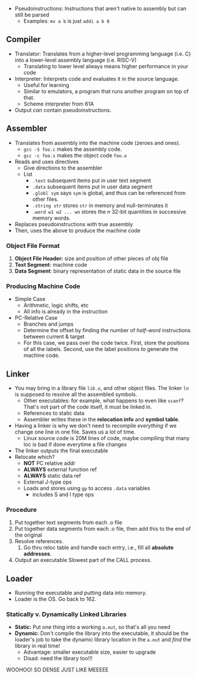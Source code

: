* Pseudoinstructions: Instructions that aren't native to assembly but can still be parsed
	* Examples: `mv a b` is just `addi a b 0`
## Compiler
* Translator: Translates from a higher-level programming language (i.e. C) into a lower-level assembly language (i.e. RISC-V)
	* Translating to lower level always means higher performance in your code
* Interpreter: Interprets code and evaluates it in the source language.
	* Useful for learning
	* Similar to emulators, a program that runs another program on top of that.
	* Scheme interpreter from 61A
* Output *can* contain pseudoinstructions.
## Assembler
* Translates from assembly into the machine code (zeroes and ones).
	* `gcc -S foo.c` makes the assembly code.
	* `gcc -c foo.s` makes the object code `foo.o`
* Reads and uses directives
	* Give directions to the assembler
	* List
		* `.text` subsequent items put in user text segment
		* `.data` subsequent items put in user data segment
		* `.globl sym` says `sym` is global, and thus can be referenced from other files.
		* `.string str` stores `str` in memory and null-terminates it
		* `.word w1 w2 ... wn` stores the $n$ 32-bit quantities in successive memory words.
* Replaces pseudoinstructions with true assembly
* Then, uses the above to produce the machine code
### Object File Format
1. **Object File Header:** size and position of other pieces of obj file
2. **Text Segment**: machine code
3. **Data Segment**: binary representation of static data in the source file
### Producing Machine Code
* Simple Case
	* Arithmetic, logic shifts, etc
	* All info is already in the instruction
* PC-Relative Case
	* Branches and jumps
	* Determine the offset by finding the number of *half-word* instructions between current & target
	* For this case, we pass over the code twice. First, store the positions of all the labels. Second, use the label positions to generate the machine code.
## Linker
* You may bring in a library file `lib.o`, and other object files. The linker `ln` is supposed to resolve all the assembled symbols.
	* Other executables: for example, what happens to even like `scanf`? That's not part of the code itself, it must be linked in.
	* References to static data
	* Assembler writes these in the **relocation info** and **symbol table**.
* Having a linker is why we don't need to recompile *everything* if we change one line in one file. Saves us a lot of time.
	* Linux source code is 20M lines of code, maybe compiling that many loc is bad if done everytime a file changes
* The linker outputs the final executable
* Relocate which?
	* **NOT** PC relative addr
	* **ALWAYS** external function ref
	* **ALWAYS** static data ref
	* External J-type ops
	* Loads and stores using `gp` to access `.data` variables
		* includes S and I type ops
### Procedure
1. Put together text segments from each .o file
2. Put together data segments from each .o file, then add this to the end of the original
3. Resolve references.
	1. Go thru reloc table and handle each entry, i.e., fill all **absolute addresses**.
4. Output an executable
Slowest part of the CALL process.
## Loader
* Running the executable and putting data into memory.
* Loader is the OS. Go back to 162.
### Statically v. Dynamically Linked Libraries
* **Static:** Put one thing into a working `a.out`, so that's all you need
* **Dynamic:** Don't compile the library into the executable, it should be the loader's job to take the dynamic library location in the `a.out` and *find* the library in real time!
	* Advantage: smaller executable size, easier to upgrade
	* Disad: need the library too!!!

WOOHOO! SO DENSE JUST LIKE MEEEEE